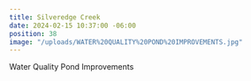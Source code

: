 ```yaml
---
title: Silveredge Creek
date: 2024-02-15 10:37:00 -06:00
position: 38
image: "/uploads/WATER%20QUALITY%20POND%20IMPROVEMENTS.jpg"
---
```


Water Quality Pond Improvements